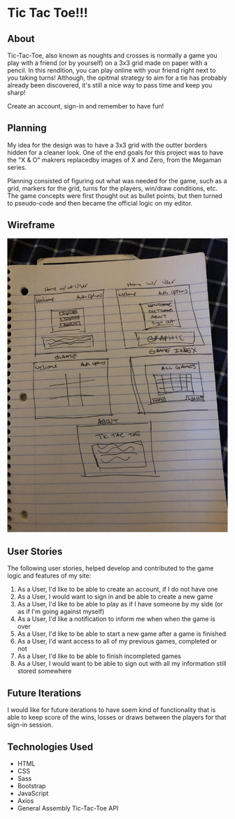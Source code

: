 
# Tic Tac Toe!!!

## About

Tic-Tac-Toe, also known as noughts and crosses is normally a game you play with
a friend (or by yourself) on a 3x3 grid made on paper with a pencil.  In this
rendition, you can play online with your friend right next to you taking turns!
Although, the opitmal strategy to aim for a tie has probably already been
discovered, it's still a nice way to pass time and keep you sharp!

Create an account, sign-in and remember to have fun!

## Planning

My idea for the design was to have a 3x3 grid with the outter borders hidden
for a cleaner look. One of the end goals for this project was to have the
"X & O" makrers replacedby images of X and Zero, from the Megaman series.

Planning consisted of figuring out what was needed for the game, such as a
grid, markers for the grid, turns for the players, win/draw conditions, etc.
The game concepts were first thought out as bullet points, but then turned
to pseudo-code and then became the official logic on my editor.

## Wireframe

![tic-tac-toe](tictactoe_wireframe.jpg)

## User Stories

The following user stories, helped develop and contributed to the game logic and
features of my site:

1. As a User, I'd like to be able to create an account, if I do not have one
2. As a User, I would want to sign in and be able to create a new game
3. As a User, I'd like to be able to play as if I have someone by my side (or as if I'm going against myself)
4. As a User, I'd like a notification to inform me when when the game is over
5. As a User, I'd like to be able to start a new game after a game is finished
6. As a User, I'd want access to all of my previous games, completed or not
7. As a User, I'd like to be able to finish incompleted games
8. As a User, I would want to be able to sign out with all my information still stored somewhere

## Future Iterations

I would like for future iterations to have soem kind of functionality that is able to keep score of the wins, losses or draws between the players for that sign-in session.

## Technologies Used

* HTML
* CSS
* Sass
* Bootstrap
* JavaScript
* Axios
* General Assembly Tic-Tac-Toe API
